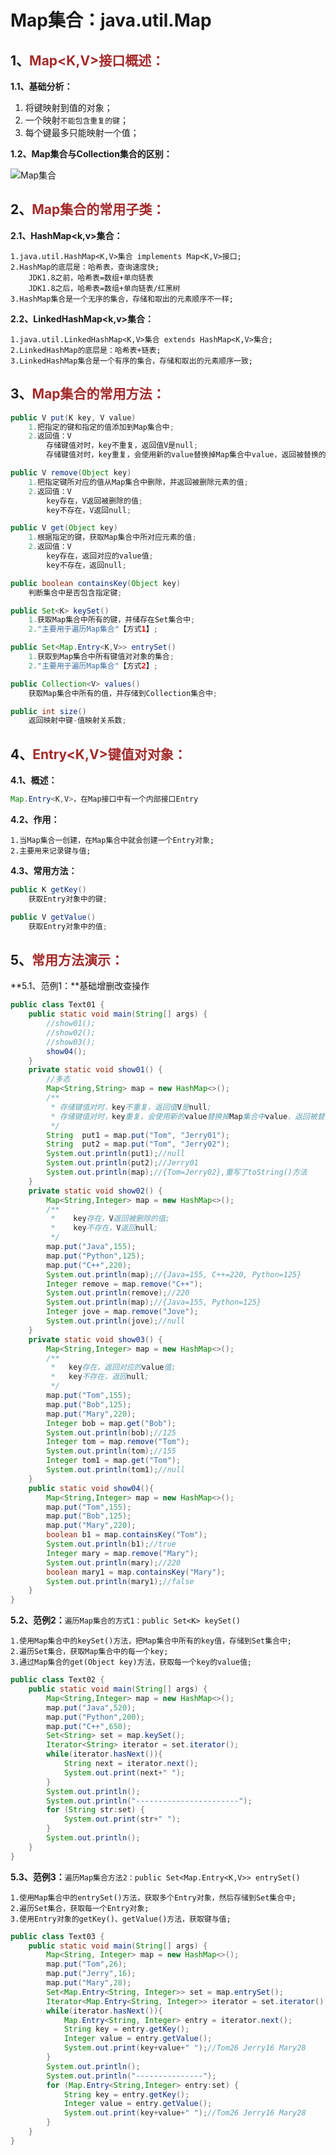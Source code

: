 # Map集合：java.util.Map

## 1、<span style="color:brown">Map<K,V>接口概述：</span>

**1.1、基础分析：**

1. 将键映射到值的对象；
2. 一个映射`不能包含重复的键`；
3. 每个键最多只能映射一个值；

**1.2、Map集合与Collection集合的区别：**

![Map集合](https://raw.githubusercontent.com/root-bine/image/main/Typora-image/Map%E9%9B%86%E5%90%88.png)

## 2、<span style="color:brown">Map集合的常用子类：</span>

**2.1、HashMap<k,v>集合：**

```apl
1.java.util.HashMap<K,V>集合 implements Map<K,V>接口;
2.HashMap的底层是：哈希表，查询速度快;
	JDK1.8之前，哈希表=数组+单向链表
	JDK1.8之后，哈希表=数组+单向链表/红黑树
3.HashMap集合是一个无序的集合，存储和取出的元素顺序不一样;
```

**2.2、LinkedHashMap<k,v>集合：**

```apl
1.java.util.LinkedHashMap<K,V>集合 extends HashMap<K,V>集合;
2.LinkedHashMap的底层是：哈希表+链表;
3.LinkedHashMap集合是一个有序的集合，存储和取出的元素顺序一致;
```

## 3、<span style="color:brown">Map集合的常用方法：</span>

```java
public V put(K key, V value)
    1.把指定的键和指定的值添加到Map集合中;
	2.返回值：V
        存储键值对时，key不重复，返回值V是null;
		存储键值对时，key重复，会使用新的value替换掉Map集合中value，返回被替换的value;
```

```java
public V remove(Object key)
    1.把指定键所对应的值从Map集合中删除，并返回被删除元素的值;
	2.返回值：V
        key存在，V返回被删除的值;
        key不存在，V返回null;
```

```java
public V get(Object key)
    1.根据指定的键，获取Map集合中所对应元素的值;
	2.返回值：V
        key存在，返回对应的value值;
        key不存在，返回null;
```

```java
public boolean containsKey(Object key)
    判断集合中是否包含指定键;
```

```java
public Set<K> keySet()
    1.获取Map集合中所有的键，并储存在Set集合中;
	2."主要用于遍历Map集合"【方式1】;
```

```java
public Set<Map.Entry<K,V>> entrySet()
    1.获取到Map集合中所有键值对对象的集合;
	2."主要用于遍历Map集合"【方式2】;
```

```java
public Collection<V> values()
    获取Map集合中所有的值，并存储到Collection集合中;
```

```java
public int size()
    返回映射中键-值映射关系数;
```

## 4、<span style="color:brown">Entry<K,V>键值对对象：</span>

**4.1、概述：**

```java
Map.Entry<K,V>，在Map接口中有一个内部接口Entry
```

**4.2、作用：**

```apl
1.当Map集合一创建，在Map集合中就会创建一个Entry对象;
2.主要用来记录键与值;
```

**4.3、常用方法：**

```java
public K getKey()
    获取Entry对象中的键;
```

```java
public V getValue()
    获取Entry对象中的值;
```

## 5、<span style="color:brown">常用方法演示：</span>

**5.1、范例1：**基础增删改查操作

```java
public class Text01 {
    public static void main(String[] args) {
        //show01();
        //show02();
        //show03();
        show04();
    }
    private static void show01() {
        //多态
        Map<String,String> map = new HashMap<>();
        /**
         * 存储键值对时，key不重复，返回值V是null;
         * 存储键值对时，key重复，会使用新的value替换掉Map集合中value，返回被替换的value;
         */
        String  put1 = map.put("Tom", "Jerry01");
        String  put2 = map.put("Tom", "Jerry02");
        System.out.println(put1);//null
        System.out.println(put2);//Jerry01
        System.out.println(map);//{Tom=Jerry02},重写了toString()方法
    }
    private static void show02() {
        Map<String,Integer> map = new HashMap<>();
        /**
         *    key存在，V返回被删除的值;
         *    key不存在，V返回null;
         */
        map.put("Java",155);
        map.put("Python",125);
        map.put("C++",220);
        System.out.println(map);//{Java=155, C++=220, Python=125}
        Integer remove = map.remove("C++");
        System.out.println(remove);//220
        System.out.println(map);//{Java=155, Python=125}
        Integer jove = map.remove("Jove");
        System.out.println(jove);//null
    }
    private static void show03() {
        Map<String,Integer> map = new HashMap<>();
        /**
         *   key存在，返回对应的value值;
         *   key不存在，返回null;
         */
        map.put("Tom",155);
        map.put("Bob",125);
        map.put("Mary",220);
        Integer bob = map.get("Bob");
        System.out.println(bob);//125
        Integer tom = map.remove("Tom");
        System.out.println(tom);//155
        Integer tom1 = map.get("Tom");
        System.out.println(tom1);//null
    }
    public static void show04(){
        Map<String,Integer> map = new HashMap<>();
        map.put("Tom",155);
        map.put("Bob",125);
        map.put("Mary",220);
        boolean b1 = map.containsKey("Tom");
        System.out.println(b1);//true
        Integer mary = map.remove("Mary");
        System.out.println(mary);//220
        boolean mary1 = map.containsKey("Mary");
        System.out.println(mary1);//false
    }
}
```

**5.2、范例2：**`遍历Map集合的方式1：public Set<K> keySet()`

```apl
1.使用Map集合中的keySet()方法，把Map集合中所有的key值，存储到Set集合中;
2.遍历Set集合，获取Map集合中的每一个key;
3.通过Map集合的get(Object key)方法，获取每一个key的value值;
```

```java
public class Text02 {
    public static void main(String[] args) {
        Map<String,Integer> map = new HashMap<>();
        map.put("Java",520);
        map.put("Python",200);
        map.put("C++",650);
        Set<String> set = map.keySet();
        Iterator<String> iterator = set.iterator();
        while(iterator.hasNext()){
            String next = iterator.next();
            System.out.print(next+" ");
        }
        System.out.println();
        System.out.println("-----------------------");
        for (String str:set) {
            System.out.print(str+" ");
        }
        System.out.println();
    }
}
```

**5.3、范例3：**`遍历Map集合方法2：public Set<Map.Entry<K,V>> entrySet()`

```apl
1.使用Map集合中的entrySet()方法，获取多个Entry对象，然后存储到Set集合中;
2.遍历Set集合，获取每一个Entry对象;
3.使用Entry对象的getKey()、getValue()方法，获取键与值;
```

```java
public class Text03 {
    public static void main(String[] args) {
        Map<String, Integer> map = new HashMap<>();
        map.put("Tom",26);
        map.put("Jerry",16);
        map.put("Mary",28);
        Set<Map.Entry<String, Integer>> set = map.entrySet();
        Iterator<Map.Entry<String, Integer>> iterator = set.iterator();
        while(iterator.hasNext()){
            Map.Entry<String, Integer> entry = iterator.next();
            String key = entry.getKey();
            Integer value = entry.getValue();
            System.out.print(key+value+" ");//Tom26 Jerry16 Mary28 
        }
        System.out.println();
        System.out.println("---------------");
        for (Map.Entry<String,Integer> entry:set) {
            String key = entry.getKey();
            Integer value = entry.getValue();
            System.out.print(key+value+" ");//Tom26 Jerry16 Mary28 
        }
    }
}
```

